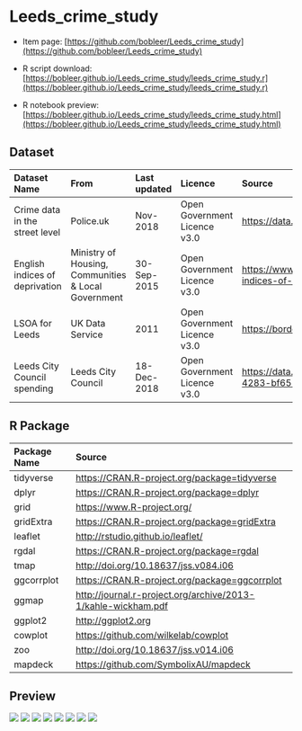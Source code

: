 # Leeds_crime_study


* Item page: [https://github.com/bobleer/Leeds_crime_study](https://github.com/bobleer/Leeds_crime_study)

* R script download: [https://bobleer.github.io/Leeds_crime_study/leeds_crime_study.r](https://bobleer.github.io/Leeds_crime_study/leeds_crime_study.r)

* R notebook preview: [https://bobleer.github.io/Leeds_crime_study/leeds_crime_study.html](https://bobleer.github.io/Leeds_crime_study/leeds_crime_study.html)


## Dataset

| Dataset Name | From | Last updated | Licence | Source |
| :- | :- | :- | :- | :- |
| Crime data in the street level | Police.uk | Nov-2018 | Open Government Licence v3.0 | https://data.police.uk/data/ |
| English indices of deprivation | Ministry of Housing, Communities & Local Government | 30-Sep-2015 | Open Government Licence v3.0 | https://www.gov.uk/government/statistics/english-indices-of-deprivation-2015 |
| LSOA for Leeds | UK Data Service | 2011 | Open Government Licence v3.0 | https://borders.ukdataservice.ac.uk/bds.html |
| Leeds City Council spending	| Leeds City Council | 18-Dec-2018 | Open Government Licence v3.0 | https://data.gov.uk/dataset/80446967-46ef-4283-bf65-1014ecfc4fbc/council-spending |

## R Package

| Package Name | Source |
| :- | :- |
| tidyverse |	https://CRAN.R-project.org/package=tidyverse |
| dplyr |	https://CRAN.R-project.org/package=dplyr |
| grid | https://www.R-project.org/ |
| gridExtra |	https://CRAN.R-project.org/package=gridExtra |
| leaflet |	http://rstudio.github.io/leaflet/ |
| rgdal |	https://CRAN.R-project.org/package=rgdal |
| tmap | http://doi.org/10.18637/jss.v084.i06 |
| ggcorrplot | https://CRAN.R-project.org/package=ggcorrplot |
| ggmap |	http://journal.r-project.org/archive/2013-1/kahle-wickham.pdf |
| ggplot2 |	http://ggplot2.org |
| cowplot |	https://github.com/wilkelab/cowplot |
| zoo |	http://doi.org/10.18637/jss.v014.i06 |
| mapdeck | https://github.com/SymbolixAU/mapdeck |

## Preview
![](https://github.com/bobleer/Leeds_crime_study/raw/master/images/uk0.png)
![](https://github.com/bobleer/Leeds_crime_study/raw/master/images/Screenshot%202019-01-19%20at%2021.04.14.png)
![](https://github.com/bobleer/Leeds_crime_study/raw/master/images/uk123.jpg)
![](https://github.com/bobleer/Leeds_crime_study/raw/master/images/leeds123456.jpg)
![](https://github.com/bobleer/Leeds_crime_study/raw/master/images/Leeds_cor_by_nation.jpg)
![](https://github.com/bobleer/Leeds_crime_study/raw/master/images/2018-11_leeds_crimes.jpeg)
![](https://github.com/bobleer/Leeds_crime_study/raw/master/images/leeds_36_1.png)
![](https://github.com/bobleer/Leeds_crime_study/raw/master/images/leeds_36_14.png)
